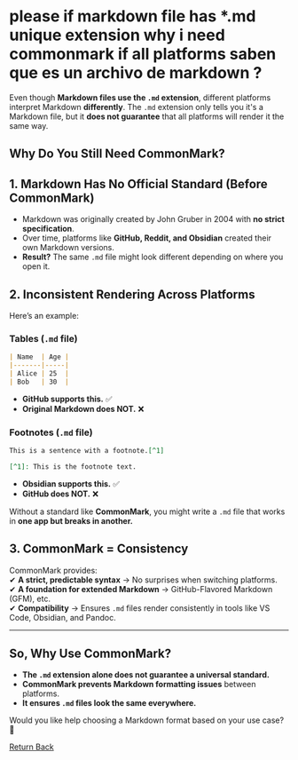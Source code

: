 # please if markdown file has *.md unique extension why i need commonmark if all platforms saben que es un archivo de markdown ?

Even though **Markdown files use the `.md` extension**, different platforms interpret Markdown **differently**. The `.md` extension only tells you it's a Markdown file, but it **does not guarantee** that all platforms will render it the same way.  

## **Why Do You Still Need CommonMark?**  

## **1. Markdown Has No Official Standard (Before CommonMark)**  

- Markdown was originally created by John Gruber in 2004 with **no strict specification**.  
- Over time, platforms like **GitHub, Reddit, and Obsidian** created their own Markdown versions.  
- **Result?** The same `.md` file might look different depending on where you open it.  

## **2. Inconsistent Rendering Across Platforms**  
Here’s an example:  
### **Tables (`.md` file)**

```md
| Name  | Age |
|-------|-----|
| Alice | 25  |
| Bob   | 30  |
```

- **GitHub supports this.** ✅  
- **Original Markdown does NOT.** ❌  

### **Footnotes (`.md` file)**

```md
This is a sentence with a footnote.[^1]

[^1]: This is the footnote text.
```

- **Obsidian supports this.** ✅  
- **GitHub does NOT.** ❌  

Without a standard like **CommonMark**, you might write a `.md` file that works in **one app but breaks in another.**  

## **3. CommonMark = Consistency**  
CommonMark provides:  
✔ **A strict, predictable syntax** → No surprises when switching platforms.  
✔ **A foundation for extended Markdown** → GitHub-Flavored Markdown (GFM), etc.  
✔ **Compatibility** → Ensures `.md` files render consistently in tools like VS Code, Obsidian, and Pandoc.  

---

## **So, Why Use CommonMark?**  

- **The `.md` extension alone does not guarantee a universal standard.**  
- **CommonMark prevents Markdown formatting issues** between platforms.  
- **It ensures `.md` files look the same everywhere.**  

Would you like help choosing a Markdown format based on your use case? 🚀

[Return Back](md-worksheet.md)
